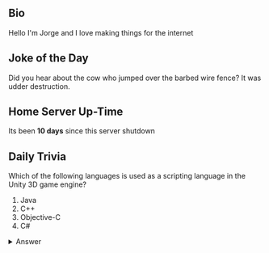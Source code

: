 ## Bio

Hello I'm Jorge and I love making things for the internet

## Joke of the Day

Did you hear about the cow who jumped over the barbed wire fence? It was udder destruction.

## Home Server Up-Time

Its been **10 days** since this server shutdown


## Daily Trivia

Which of the following languages is used as a scripting language in the Unity 3D game engine?
 1. Java
 2. C++
 3. Objective-C
 4. C#

<details>
  <summary>Answer</summary>
  C#
</details>
